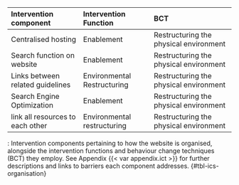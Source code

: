 | Intervention component                                                             | Intervention Function       | BCT                                         |
|:--------------------------------|:-----------------|:--------------------|
| Centralised hosting                                                                | Enablement                  | Restructuring the physical environment      |
| Search function on website                                                         | Enablement                  | Restructuring the physical environment      |
| Links between related guidelines                                                   | Environmental Restructuring | Restructuring the physical environment      |
| Search Engine Optimization                                                         | Enablement                  | Restructuring the physical environment      |
| link all resources to each other                                                   | Environmental restructuring | Restructuring the physical environment      |

: Intervention components pertaining to how the website is organised, alongside the intervention functions and behaviour change techniques (BCT) they employ. See Appendix {{< var appendix.ict >}} for further descriptions and links to barriers each component addresses. {#tbl-ics-organisation}

<!--
5 (5)
-->

<!-- | Permanent document object identifiers (DOIs)                                       | Enablement                  | Restructuring the physical environment      | -->
<!-- | Decision tools for discovering appropriate resources                               | Enablement                  | Instruction on how to perform the behaviour | -->
<!-- | Collections of related reporting guidelines                                        | Environmental Restructuring | Adding objects to the environment           | -->
<!-- | Embed reporting guidelines that "fit together"                                     | Enablement                  | Instruction on how to perform the behavior  | -->
<!-- | Create prompts / communication campaigns to target authors early in their research | Enablement                  | Prompts/cues                                | -->
